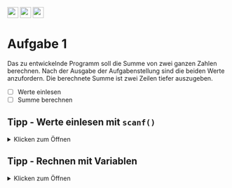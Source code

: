 <a href="https://github.com/hshf1/VorlesungC/discussions/categories/02_übungsaufgaben"><img src="https://img.shields.io/badge/Aufgaben-Q%26A-informational?logo=c" height="25"/></a> <a href="https://github.com/hshf1/VorlesungC/discussions"><img src="https://img.shields.io/badge/Allgemein-Q%26A-informational?logo=github" height="25"/></a> <a href="https://github.com/hshf1/VorlesungC/discussions/categories/05_umfragen"><img src="https://img.shields.io/badge/Aufgabe_bewerten-informational?logo=c" height="25"/></a>

# Aufgabe 1

Das zu entwickelnde Programm soll die Summe von zwei ganzen Zahlen berechnen.
Nach der Ausgabe der Aufgabenstellung sind die beiden Werte anzufordern.
Die berechnete Summe ist zwei Zeilen tiefer auszugeben.

- [ ] Werte einlesen
- [ ] Summe berechnen

## Tipp - Werte einlesen mit ```scanf()```
<details>
<summary>Klicken zum Öffnen</summary>
  
Mit ```scanf()``` können Werte von der Tastatur eingelesen und in Variablen gespeichert werden. ```scanf()```ist vom Aufbau ähnlich zu ```printf()```.
  
 ### Aufbau scanf() und printf()
  <details>
<summary>Klicken zum Öffnen</summary>
    In der Variable i ist zu Beginn der Buchstabe B gespeichert.
    
```C
  printf("Buchstabe 1: %c",i); // Es wird der Text: *Buchstabe 1: B* ausgegeben.
  scanf("%c", &i); // Hier wird der Buchstabe, der von der Tastatur eingegeben wird in i gespeichert.
```
  
</details>
</details>
  
## Tipp - Rechnen mit Variablen
<details>
<summary>Klicken zum Öffnen</summary>

  Anstelle von festen Werten können auch Rechenoperationen mit Variablen durchgeführt werden.
  
  ```C
  int a=2;
  int b=7;
  int c;
  
  c = a*b+a; // In der Variable c steht nun der Wert 16
  ```
</details>
